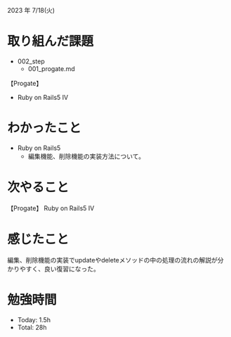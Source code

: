 2023 年 7/18(火)

# 取り組んだ課題
- 002_step
  - 001_progate.md

【Progate】
- Ruby on Rails5 IV

# わかったこと
- Ruby on Rails5
  - 編集機能、削除機能の実装方法について。
# 次やること
【Progate】
Ruby on Rails5 IV
# 感じたこと
編集、削除機能の実装でupdateやdeleteメソッドの中の処理の流れの解説が分かりやすく、良い復習になった。
# 勉強時間
- Today: 1.5h
- Total: 28h
